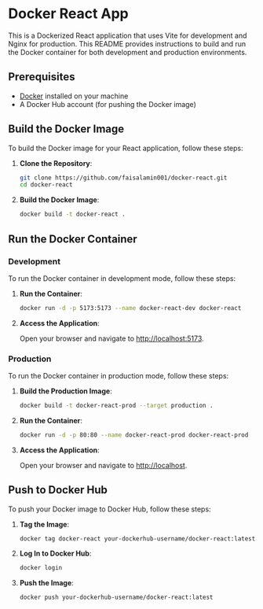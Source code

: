 # Docker React App

This is a Dockerized React application that uses Vite for development and Nginx for production. This README provides instructions to build and run the Docker container for both development and production environments.

## Prerequisites

- [Docker](https://www.docker.com/get-started) installed on your machine
- A Docker Hub account (for pushing the Docker image)

## Build the Docker Image

To build the Docker image for your React application, follow these steps:

1. **Clone the Repository**:

   ```sh
   git clone https://github.com/faisalamin001/docker-react.git
   cd docker-react
   ```

2. **Build the Docker Image**:

   ```sh
   docker build -t docker-react .
   ```

## Run the Docker Container

### Development

To run the Docker container in development mode, follow these steps:

1. **Run the Container**:

   ```sh
   docker run -d -p 5173:5173 --name docker-react-dev docker-react
   ```

2. **Access the Application**:

   Open your browser and navigate to [http://localhost:5173](http://localhost:5173).

### Production

To run the Docker container in production mode, follow these steps:

1. **Build the Production Image**:

   ```sh
   docker build -t docker-react-prod --target production .
   ```

2. **Run the Container**:

   ```sh
   docker run -d -p 80:80 --name docker-react-prod docker-react-prod
   ```

3. **Access the Application**:

   Open your browser and navigate to [http://localhost](http://localhost).

## Push to Docker Hub

To push your Docker image to Docker Hub, follow these steps:

1. **Tag the Image**:

   ```sh
   docker tag docker-react your-dockerhub-username/docker-react:latest
   ```

2. **Log In to Docker Hub**:

   ```sh
   docker login
   ```

3. **Push the Image**:

   ```sh
   docker push your-dockerhub-username/docker-react:latest
   ```
